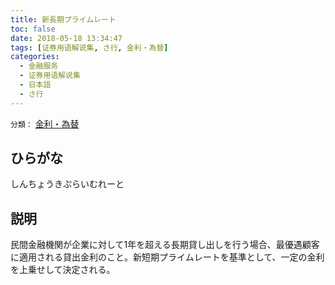 ```yaml
---
title: 新長期プライムレート
toc: false
date: 2018-05-18 13:34:47
tags: [证券用语解说集, さ行, 金利・為替]
categories:
  - 金融服务
  - 证券用语解说集
  - 日本語
  - さ行
---
```


`分類：` [金利・為替](/tags/金利・為替/)

## ひらがな

しんちょうきぷらいむれーと

## 説明

民間金融機関が企業に対して1年を超える長期貸し出しを行う場合、最優遇顧客に適用される貸出金利のこと。新短期プライムレートを基準として、一定の金利を上乗せして決定される。
